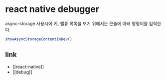# react native debugger

async-storage 사용시에 키, 밸류 목록을 보기 위해서는 콘솔에 아래 명령어를 입력한다.

```js
showAsyncStorageContentInDev()
```

## link
- [[react-native]]
- [[debug]]

